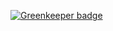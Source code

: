 

[![Greenkeeper badge](https://badges.greenkeeper.io/abaUllenboom/package-update.svg)](https://greenkeeper.io/)
